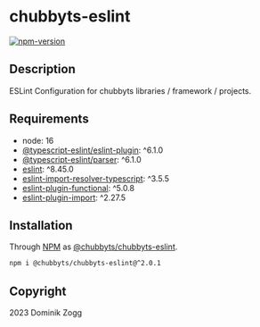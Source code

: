 # chubbyts-eslint

[![npm-version](https://img.shields.io/npm/v/@chubbyts/chubbyts-eslint.svg)](https://www.npmjs.com/package/@chubbyts/chubbyts-eslint)

## Description

ESLint Configuration for chubbyts libraries / framework / projects.

## Requirements

 * node: 16
 * [@typescript-eslint/eslint-plugin][2]: ^6.1.0
 * [@typescript-eslint/parser][3]: ^6.1.0
 * [eslint][4]: ^8.45.0
 * [eslint-import-resolver-typescript][5]: ^3.5.5
 * [eslint-plugin-functional][6]: ^5.0.8
 * [eslint-plugin-import][7]: ^2.27.5

## Installation

Through [NPM](https://www.npmjs.com) as [@chubbyts/chubbyts-eslint][1].

```sh
npm i @chubbyts/chubbyts-eslint@^2.0.1
```

## Copyright

2023 Dominik Zogg

[1]: https://www.npmjs.com/package/@chubbyts/chubbyts-eslint
[2]: https://www.npmjs.com/package/@typescript-eslint/eslint-plugin
[3]: https://www.npmjs.com/package/@typescript-eslint/parser
[4]: https://www.npmjs.com/package/eslint
[5]: https://www.npmjs.com/package/eslint-import-resolver-typescript
[6]: https://www.npmjs.com/package/eslint-plugin-functional
[7]: https://www.npmjs.com/package/eslint-plugin-import
